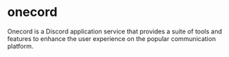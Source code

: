 # onecord
Onecord is a Discord application service that provides a suite of tools and features to enhance the user experience on the popular communication platform.
